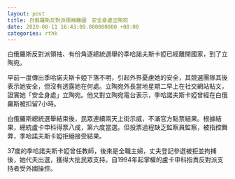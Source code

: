 ```yaml
---
layout: post
title: 白俄羅斯反對派領袖離國　安全身處立陶宛
date: 2020-08-11 16:43:09.000000000 +08:00
categories: rthk
---
```


白俄羅斯反對派領袖、有份角逐總統選舉的季哈諾夫斯卡婭已經離開國家，到了立陶宛。

早前一度傳出季哈諾夫斯卡婭下落不明，引起外界憂慮她的安全，其競選團隊其後表示她安全，但沒有透露她在何處。立陶宛外長當地星期二早上在社交網站貼文，證實她「安全身處」立陶宛。他又對立陶宛電台表示，季哈諾夫斯卡婭曾經在白俄羅斯被扣留7小時。

白俄羅斯總統選舉結束後，民眾連續兩天上街示威，不滿官方點票結果。根據結果，總統盧卡申科得票八成，第六度當選。但投票過程缺乏監察員監察，被指控舞弊，季哈諾夫斯卡婭拒絕接受結果。

37歲的季哈諾夫斯卡婭曾任教師，後來是全職主婦，丈夫登記參選被拒並拘捕後，她代夫出選，獲得大批民眾支持。自1994年起掌權的盧卡申科指責反對派支持者受外國操控。
